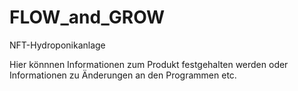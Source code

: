 # FLOW_and_GROW
NFT-Hydroponikanlage


Hier könnnen Informationen zum Produkt festgehalten werden oder Informationen zu Änderungen an den Programmen etc.

